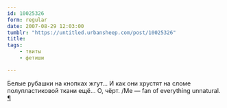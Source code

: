 ```yaml
---
id: 10025326
form: regular
date: 2007-08-29 12:03:00
tumblr: "https://untitled.urbansheep.com/post/10025326"
title:
tags:
    - твиты
    - фетиши

---
```


<p>Белые рубашки на кнопках жгут&hellip; И как они хрустят на сломе полупластиковой ткани ещё&hellip; О, чёрт. /Me — fan of everything unnatural. <a href="http://twitter.com/urbansheep/statuses/234255982">¶</a></p>

